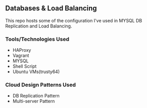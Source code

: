 ## Databases & Load Balancing
This repo hosts some of the configuration I've used in MYSQL DB Replication and Load Balancing.

### Tools/Technologies Used
- HAProxy
- Vagrant
- MYSQL
- Shell Script
- Ubuntu VMs(trusty64)

### Cloud Design Patterns Used
- DB Replication Pattern
- Multi-server Pattern